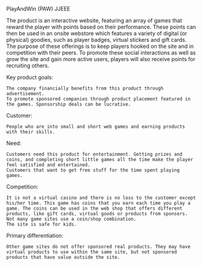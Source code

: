 PlayAndWin (PAW) JJEEE

The product is an interactive website, featuring an array of games that reward the player with points based on their performance. These points can then be used in an onsite webstore which features a variety of digital (or physical) goodies, such as player badges, virtual stickers and gift cards. The purpose of these offerings is to keep players hooked on the site and in competition with their peers. To promote these social interactions as well as grow the site and gain more active users, players will also receive points for recruiting others.


Key product goals: 

    The company financially benefits from this product through advertisement.
    To promote sponsored companies through product placement featured in the games. Sponsorship deals can be lucrative.


Customer:

    People who are into small and short web games and earning products with their skills.


Need: 

    Customers need this product for entertainment. Getting prizes and coins, and completing short little games all the time make the player feel satisfied and entertained.
    Customers that want to get free stuff for the time spent playing games.


Competition: 

    It is not a virtual casino and there is no loss to the customer except his/her time. This game has coins that you earn each time you play a game. The coins can be used in the web shop that offers different products, like gift cards, virtual goods or products from sponsors. Not many game sites use a coin/shop combination.
    The site is safe for kids.


Primary differentiation: 

    Other game sites do not offer sponsored real products. They may have virtual products to use within the same site, but not sponsored products that have value outside the site.
